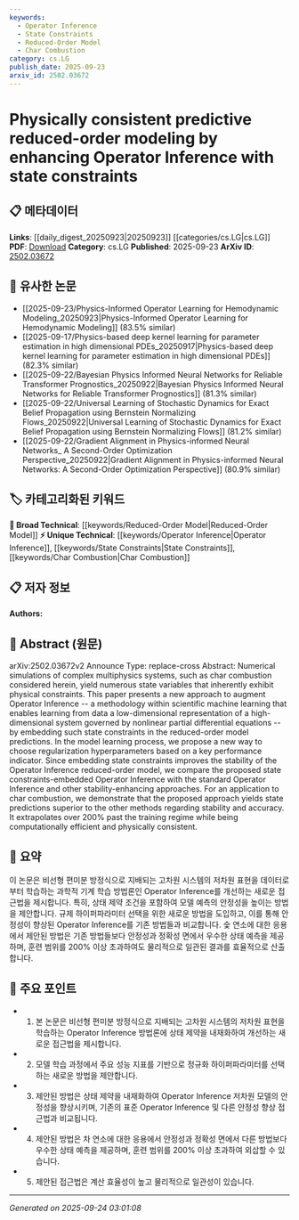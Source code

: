 ```yaml
---
keywords:
  - Operator Inference
  - State Constraints
  - Reduced-Order Model
  - Char Combustion
category: cs.LG
publish_date: 2025-09-23
arxiv_id: 2502.03672
---
```


<!-- KEYWORD_LINKING_METADATA:
{
  "processed_timestamp": "2025-09-24T03:01:08.386712",
  "vocabulary_version": "1.0",
  "selected_keywords": [
    "Operator Inference",
    "State Constraints",
    "Reduced-Order Model",
    "Char Combustion"
  ],
  "rejected_keywords": [],
  "similarity_scores": {
    "Operator Inference": 0.8,
    "State Constraints": 0.78,
    "Reduced-Order Model": 0.72,
    "Char Combustion": 0.7
  },
  "extraction_method": "AI_prompt_based",
  "budget_applied": true,
  "candidates_json": {
    "candidates": [
      {
        "surface": "Operator Inference",
        "canonical": "Operator Inference",
        "aliases": [],
        "category": "unique_technical",
        "rationale": "Operator Inference is central to the paper's methodology and is a unique approach within scientific machine learning.",
        "novelty_score": 0.75,
        "connectivity_score": 0.65,
        "specificity_score": 0.85,
        "link_intent_score": 0.8
      },
      {
        "surface": "state constraints",
        "canonical": "State Constraints",
        "aliases": [],
        "category": "unique_technical",
        "rationale": "State constraints are crucial for enhancing the stability and accuracy of the reduced-order model discussed in the paper.",
        "novelty_score": 0.7,
        "connectivity_score": 0.6,
        "specificity_score": 0.8,
        "link_intent_score": 0.78
      },
      {
        "surface": "reduced-order model",
        "canonical": "Reduced-Order Model",
        "aliases": [
          "ROM"
        ],
        "category": "broad_technical",
        "rationale": "Reduced-order models are a fundamental concept in the paper, linking to broader topics in computational modeling.",
        "novelty_score": 0.55,
        "connectivity_score": 0.75,
        "specificity_score": 0.7,
        "link_intent_score": 0.72
      },
      {
        "surface": "char combustion",
        "canonical": "Char Combustion",
        "aliases": [],
        "category": "unique_technical",
        "rationale": "Char combustion is the specific application used to demonstrate the methodology, providing a concrete example of the approach.",
        "novelty_score": 0.8,
        "connectivity_score": 0.5,
        "specificity_score": 0.9,
        "link_intent_score": 0.7
      }
    ],
    "ban_list_suggestions": [
      "Numerical simulations",
      "key performance indicator",
      "computationally efficient"
    ]
  },
  "decisions": [
    {
      "candidate_surface": "Operator Inference",
      "resolved_canonical": "Operator Inference",
      "decision": "linked",
      "scores": {
        "novelty": 0.75,
        "connectivity": 0.65,
        "specificity": 0.85,
        "link_intent": 0.8
      }
    },
    {
      "candidate_surface": "state constraints",
      "resolved_canonical": "State Constraints",
      "decision": "linked",
      "scores": {
        "novelty": 0.7,
        "connectivity": 0.6,
        "specificity": 0.8,
        "link_intent": 0.78
      }
    },
    {
      "candidate_surface": "reduced-order model",
      "resolved_canonical": "Reduced-Order Model",
      "decision": "linked",
      "scores": {
        "novelty": 0.55,
        "connectivity": 0.75,
        "specificity": 0.7,
        "link_intent": 0.72
      }
    },
    {
      "candidate_surface": "char combustion",
      "resolved_canonical": "Char Combustion",
      "decision": "linked",
      "scores": {
        "novelty": 0.8,
        "connectivity": 0.5,
        "specificity": 0.9,
        "link_intent": 0.7
      }
    }
  ]
}
-->

# Physically consistent predictive reduced-order modeling by enhancing Operator Inference with state constraints

## 📋 메타데이터

**Links**: [[daily_digest_20250923|20250923]] [[categories/cs.LG|cs.LG]]
**PDF**: [Download](https://arxiv.org/pdf/2502.03672.pdf)
**Category**: cs.LG
**Published**: 2025-09-23
**ArXiv ID**: [2502.03672](https://arxiv.org/abs/2502.03672)

## 🔗 유사한 논문
- [[2025-09-23/Physics-Informed Operator Learning for Hemodynamic Modeling_20250923|Physics-Informed Operator Learning for Hemodynamic Modeling]] (83.5% similar)
- [[2025-09-17/Physics-based deep kernel learning for parameter estimation in high dimensional PDEs_20250917|Physics-based deep kernel learning for parameter estimation in high dimensional PDEs]] (82.3% similar)
- [[2025-09-22/Bayesian Physics Informed Neural Networks for Reliable Transformer Prognostics_20250922|Bayesian Physics Informed Neural Networks for Reliable Transformer Prognostics]] (81.3% similar)
- [[2025-09-22/Universal Learning of Stochastic Dynamics for Exact Belief Propagation using Bernstein Normalizing Flows_20250922|Universal Learning of Stochastic Dynamics for Exact Belief Propagation using Bernstein Normalizing Flows]] (81.2% similar)
- [[2025-09-22/Gradient Alignment in Physics-informed Neural Networks_ A Second-Order Optimization Perspective_20250922|Gradient Alignment in Physics-informed Neural Networks: A Second-Order Optimization Perspective]] (80.9% similar)

## 🏷️ 카테고리화된 키워드
**🧠 Broad Technical**: [[keywords/Reduced-Order Model|Reduced-Order Model]]
**⚡ Unique Technical**: [[keywords/Operator Inference|Operator Inference]], [[keywords/State Constraints|State Constraints]], [[keywords/Char Combustion|Char Combustion]]

## 📋 저자 정보

**Authors:** 

## 📄 Abstract (원문)

arXiv:2502.03672v2 Announce Type: replace-cross 
Abstract: Numerical simulations of complex multiphysics systems, such as char combustion considered herein, yield numerous state variables that inherently exhibit physical constraints. This paper presents a new approach to augment Operator Inference -- a methodology within scientific machine learning that enables learning from data a low-dimensional representation of a high-dimensional system governed by nonlinear partial differential equations -- by embedding such state constraints in the reduced-order model predictions. In the model learning process, we propose a new way to choose regularization hyperparameters based on a key performance indicator. Since embedding state constraints improves the stability of the Operator Inference reduced-order model, we compare the proposed state constraints-embedded Operator Inference with the standard Operator Inference and other stability-enhancing approaches. For an application to char combustion, we demonstrate that the proposed approach yields state predictions superior to the other methods regarding stability and accuracy. It extrapolates over 200\% past the training regime while being computationally efficient and physically consistent.

## 📝 요약

이 논문은 비선형 편미분 방정식으로 지배되는 고차원 시스템의 저차원 표현을 데이터로부터 학습하는 과학적 기계 학습 방법론인 Operator Inference를 개선하는 새로운 접근법을 제시합니다. 특히, 상태 제약 조건을 포함하여 모델 예측의 안정성을 높이는 방법을 제안합니다. 규제 하이퍼파라미터 선택을 위한 새로운 방법을 도입하고, 이를 통해 안정성이 향상된 Operator Inference를 기존 방법들과 비교합니다. 숯 연소에 대한 응용에서 제안된 방법은 기존 방법들보다 안정성과 정확성 면에서 우수한 상태 예측을 제공하며, 훈련 범위를 200% 이상 초과하여도 물리적으로 일관된 결과를 효율적으로 산출합니다.

## 🎯 주요 포인트

- 1. 본 논문은 비선형 편미분 방정식으로 지배되는 고차원 시스템의 저차원 표현을 학습하는 Operator Inference 방법론에 상태 제약을 내재화하여 개선하는 새로운 접근법을 제시합니다.
- 2. 모델 학습 과정에서 주요 성능 지표를 기반으로 정규화 하이퍼파라미터를 선택하는 새로운 방법을 제안합니다.
- 3. 제안된 방법은 상태 제약을 내재화하여 Operator Inference 저차원 모델의 안정성을 향상시키며, 기존의 표준 Operator Inference 및 다른 안정성 향상 접근법과 비교됩니다.
- 4. 제안된 방법은 차 연소에 대한 응용에서 안정성과 정확성 면에서 다른 방법보다 우수한 상태 예측을 제공하며, 훈련 범위를 200% 이상 초과하여 외삽할 수 있습니다.
- 5. 제안된 접근법은 계산 효율성이 높고 물리적으로 일관성이 있습니다.


---

*Generated on 2025-09-24 03:01:08*